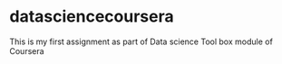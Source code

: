 # datasciencecoursera
This is my first assignment  as part of Data science Tool box module of Coursera
